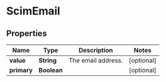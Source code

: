

# ScimEmail

## Properties

Name | Type | Description | Notes
------------ | ------------- | ------------- | -------------
**value** | **String** | The email address. |  [optional]
**primary** | **Boolean** |  |  [optional]





